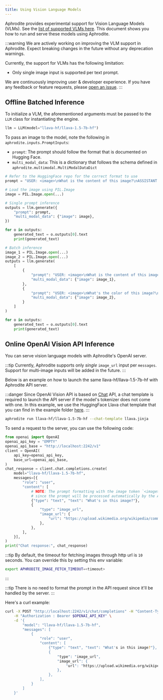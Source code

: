```yaml
---
title: Using Vision Language Models
---
```


Aphrodite provides experimental support for Vision Language Models (VLMs). See the [list of supported VLMs here](/usage/models#multimodal-language-models). This document shows you how to run and serve these models using Aphrodite.

:::warning
We are actively working on improving the VLM support in Aphrodite. Expect breaking changes in the future without any deprecation warnings.

Currently, the support for VLMs has the following limitation:

- Only single image input is supported per text prompt.

We are continuously improving user & developer experience. If you have any feedback or feature requests, please [open an issue](https://github.com/PygmalionAI/aphrodite-engine/issues/new/choose).
:::

## Offline Batched Inference
To initialize a VLM, the aforementioned arguments must be passed to the `LLM` class for instantiating the engine.

```py
llm = LLM(model="llava-hf/llava-1.5-7b-hf")
```

To pass an image to the model, note the following in `aphrodite.inputs.PromptInputs`:

- `prompt`: The prompt should follow the format that is documented on Hugging Face.
- `multi_modal_data`: This is a dictionary that follows the schema defined in `aphrodite.multimodal.MultiModalDataDict`

```py
# Refer to the HuggingFace repo for the correct format to use
prompt = "USER: <image>\nWhat is the content of this image?\nASSISTANT:"

# Load the image using PIL.Image
image = PIL.Image.open(...)

# Single prompt inference
outputs = llm.generate({
    "prompt": prompt,
    "multi_modal_data": {"image": image},
})

for o in outputs:
    generated_text = o.outputs[0].text
    print(generated_text)

# Batch inference
image_1 = PIL.Image.open(...)
image_2 = PIL.Image.open(...)
outputs = llm.generate(
    [
        {
            "prompt": "USER: <image>\nWhat is the content of this image?\nASSISTANT:",
            "multi_modal_data": {"image": image_1},
        },
        {
            "prompt": "USER: <image>\nWhat's the color of this image?\nASSISTANT:",
            "multi_modal_data": {"image": image_2},
        }
    ]
)

for o in outputs:
    generated_text = o.outputs[0].text
    print(generated_text)
```

## Online OpenAI Vision API Inference
You can serve vision language models with Aphrodite's OpenAI server.

:::tip
Currently, Aphrodite supports only *single* `image_url` input per `messages`. Support for multi-image inputs will be added in the future.
:::

Below is an example on how to launch the same llava-hf/llava-1.5-7b-hf with Aphrodite API server.

:::danger
Since OpenAI Vision API is based on [Chat](https://platform.openai.com/docs/api-reference/chat) API, a chat template is required to launch the API server if the model's tokenizer does not come with one. In this example, we use the HuggingFace Llava chat template that you can find in the example folder [here](https://github.com/PygmalionAI/aphrodite-engine/tree/main/examples/chat_templates/llava.jinja).
:::

```bash
aphrodite run llava-hf/llava-1.5-7b-hf --chat-template llava.jinja
```

To send a request to the server, you can use the following code:

```python
from openai import OpenAI
openai_api_key = "EMPTY"
openai_api_base = "http://localhost:2242/v1"
client = OpenAI(
    api_key=openai_api_key,
    base_url=openai_api_base,
)
chat_response = client.chat.completions.create(
    model="llava-hf/llava-1.5-7b-hf",
    messages=[{
        "role": "user",
        "content": [
            # NOTE: The prompt formatting with the image token `<image>` is not needed
            # since the prompt will be processed automatically by the API server.
            {"type": "text", "text": "What's in this image?"},
            {
                "type": "image_url",
                "image_url": {
                    "url": "https://upload.wikimedia.org/wikipedia/commons/thumb/d/dd/Gfp-wisconsin-madison-the-nature-boardwalk.jpg/2560px-Gfp-wisconsin-madison-the-nature-boardwalk.jpg",
                },
            },
        ],
    }],
)
print("Chat response:", chat_response)
```

:::tip
By default, the timeout for fetching images through http url is `10` seconds. You can override this by setting this env variable:

```bash
export APHRODITE_IMAGE_FETCH_TIMEOUT=<timeout>
```
:::

:::tip
There is no need to format the prompt in the API request since it'll be handled by the server.
:::

Here's a curl example:

```bash
curl -X POST "http://localhost:2242/v1/chat/completions" -H "Content-Type: application/json" \
    -H "Authorization : Bearer $OPENAI_API_KEY" \
    -d '{
        "model": "llava-hf/llava-1.5-7b-hf",
        "messages": [
            {
                "role": "user",
                "content": [
                    {"type": "text", "text": "What's in this image?"},
                    {
                        "type": "image_url",
                        "image_url": {
                            "url": "https://upload.wikimedia.org/wikipedia/commons/thumb/d/dd/Gfp-wisconsin-madison-the-nature-boardwalk.jpg/2560px-Gfp-wisconsin-madison-the-nature-boardwalk.jpg",
                        },
                    },
                ],
            }
        ]
    }'
```